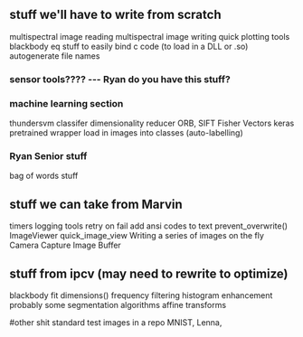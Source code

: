 ## stuff we'll have to write from scratch
multispectral image reading
multispectral image writing
quick plotting tools
blackbody eq
stuff to easily bind c code (to load in a DLL or .so)
autogenerate file names

### sensor tools???? --- Ryan do you have this stuff?

### machine learning section
thundersvm classifer
dimensionality reducer
ORB, SIFT
Fisher Vectors
keras pretrained wrapper
load in images into classes (auto-labelling)

### Ryan Senior stuff
bag of words stuff

## stuff we can take from Marvin
timers
logging tools
retry on fail
add ansi codes to text
prevent_overwrite()
ImageViewer
quick_image_view
Writing a series of images on the fly
Camera Capture
Image Buffer

## stuff from ipcv (may need to rewrite to optimize)
blackbody fit
dimensions()
frequency filtering
histogram enhancement
probably some segmentation algorithms
affine transforms


#other shit
standard test images in a repo
MNIST, Lenna,
